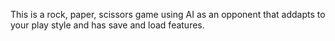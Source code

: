 This is a rock, paper, scissors game using AI as an opponent that addapts to your play style and has save and load features.
